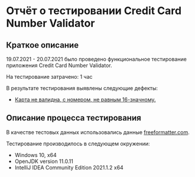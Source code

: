 # Отчёт о тестировании Credit Card Number Validator

## Краткое описание

19.07.2021 - 20.07.2021 было проведено функциональное тестирование приложения Credit Card Number Validator.

На тестирование затрачено: 1 час

В результате тестирования выявлены следующие дефекты:
* [Карта не валидна, с номером, не равным 16-значному.](https://github.com/Ilgatilov/CreditCard/issues/2#issue-948821876)

## Описание процесса тестирования

В качестве тестовых данных использовались данные [freeformatter.com](https://www.freeformatter.com/credit-card-number-generator-validator.html).

Тестирование производилось в следующем окружении:
* Windows 10, x64
* OpenJDK version 11.0.11
* IntelliJ IDEA Community Edition 2021.1.2 x64